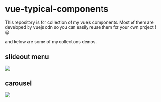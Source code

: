 # vue-typical-components

This repository is for collection of my vuejs components.
Most of them are developed by vuejs cdn so you can easily reuse them for your own project !😀

and below are some of my collections demos.


## slideout menu
![](https://user-images.githubusercontent.com/49933188/97742471-ac1a2080-1b27-11eb-941c-4e10a468e9fd.gif)



## carousel
![](https://user-images.githubusercontent.com/49933188/97743304-cbfe1400-1b28-11eb-9202-a59ec20f3360.gif)
